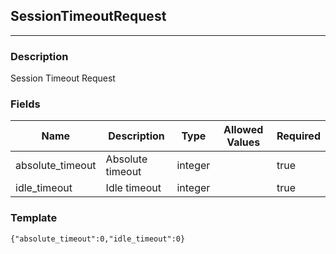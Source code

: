 ## SessionTimeoutRequest
---
### Description
Session Timeout Request
### Fields
| Name | Description | Type | Allowed Values | Required |
| ---- | ----------- | ---- | -------------- | -------- |
| absolute_timeout | Absolute timeout | integer |  | true |
| idle_timeout | Idle timeout | integer |  | true |
### Template
```
{"absolute_timeout":0,"idle_timeout":0}
```
